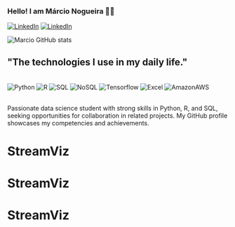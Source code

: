 ### Hello! I am Márcio Nogueira 🖖🏼


[![LinkedIn](https://img.shields.io/badge/LinkedIn-0077B5?style=for-the-badge&logo=linkedin&logoColor=white)](https://www.linkedin.com/in/marciofnogueira/)
[![LinkedIn](https://img.shields.io/badge/Twitter-1DA1F2?style=for-the-badge&logo=twitter&logoColor=white)](https://twitter.com/m_nogueira82)



![Marcio GitHub stats](https://github-readme-stats.vercel.app/api?username=mfnogueira&show_icons=true&theme=dracula)


## "The technologies I use in my daily life."

<div style="display: inline_block"><br/>
  <img align="center" alt="Python" src="https://img.shields.io/badge/Python-3776AB?style=for-the-badge&logo=python&logoColor=white" />
  <img align="center" alt="R" src="https://img.shields.io/badge/R-276DC3?style=for-the-badge&logo=r&logoColor=white" />
  <img align="center" alt="SQL" src="https://img.shields.io/badge/MySQL-00000F?style=for-the-badge&logo=mysql&logoColor=white" />
  <img align="center" alt="NoSQL" src="https://img.shields.io/badge/MongoDB-4EA94B?style=for-the-badge&logo=mongodb&logoColor=white" />
  <img align="center" alt="Tensorflow" src="https://img.shields.io/badge/TensorFlow-FF6F00?style=for-the-badge&logo=tensorflow&logoColor=white" />
  <img align="center" alt="Excel" src="https://img.shields.io/badge/Microsoft_Excel-217346?style=for-the-badge&logo=microsoft-excel&logoColor=white" />
  <img align="center" alt="AmazonAWS" src="https://img.shields.io/badge/Amazon_AWS-FF9900?style=for-the-badge&logo=amazonaws&logoColor=white" />
</div><br/>

Passionate data science student with strong skills in Python, R, and SQL, seeking opportunities for collaboration in related projects. My GitHub profile showcases my competencies and achievements.

# StreamViz
# StreamViz
# StreamViz
